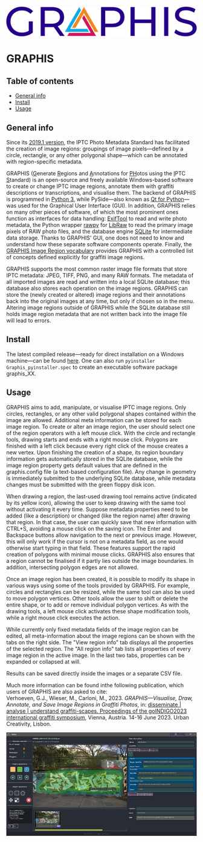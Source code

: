 ![ ](app/icons/INDIGO_logoGRAPHIS_text.png)
# GRAPHIS  

## Table of contents
* [General info](#general-info)
* [Install](#install)
* [Usage](#usage)


## General info
Since its [2019.1 version](https://www.iptc.org/std/photometadata/specification/IPTC-PhotoMetadata-2019.1.html), the IPTC Photo Metadata Standard has facilitated the creation of image regions: groupings of image pixels—defined by a circle, rectangle, or any other polygonal shape—which can be annotated with region-specific metadata.

GRAPHIS (<ins>G</ins>enerate <ins>R</ins>egions and <ins>A</ins>nnotations for <ins>PH</ins>otos using the <ins>I</ins>PTC <ins>S</ins>tandard) is an open-source and freely available Windows-based software to create or change IPTC image regions, annotate them with graffiti descriptions or transcriptions, and visualise them. The backend of GRAPHIS is programmed in [Python 3](https://www.python.org), while PySide—also known as [Qt for Python](https://wiki.qt.io/Qt_for_Python)—was used for the Graphical User Interface (GUI). In addition, GRAPHIS relies on many other pieces of software, of which the most prominent ones function as interfaces for data handling: [ExifTool](https://exiftool.org) to read and write photo metadata, the Python wrapper [rawpy](https://pypi.org/project/rawpy) for [LibRaw](https://www.libraw.org) to read the primary image pixels of RAW photo files, and the database engine [SQLite](https://www.sqlite.org) for intermediate data storage. Thanks to GRAPHIS' GUI, one does not need to know and understand how these separate software components operate. Finally, the [GRAPHIS Image Region vocabulary](https://vocabs.acdh.oeaw.ac.at/graphis-imgreg) provides GRAPHIS with a controlled list of concepts defined explicitly for graffiti image regions.

GRAPHIS supports the most common raster image file formats that store IPTC metadata: JPEG, TIFF, PNG, and many RAW formats. The metadata of all imported images are read and written into a local SQLite database; this database also stores each operation on the image regions. GRAPHIS can store the (newly created or altered) image regions and their annotations back into the original images at any time, but only if chosen so in the menu. Altering image regions outside of GRAPHIS while the SQLite database still holds image region metadata that are not written back into the image file will lead to errors.
		
## Install
The latest compiled release—ready for direct installation on a Windows machine—can be found [here](https://github.com/GraffitiProjectINDIGO/GRAPHIS/releases).
One can also run ```pyinstaller Graphis_pyinstaller.spec``` to create an executable software package graphis_XX.

## Usage
GRAPHIS aims to add, manipulate, or visualise IPTC image regions. Only circles, rectangles, or any other valid polygonal shapes contained within the image are allowed. Additional meta information can be stored for each image region.
To create or alter an image region, the user should select one of the region operators with a left mouse click. With the circle and rectangle tools, drawing starts and ends with a right mouse click. Polygons are finished with a left click because every right click of the mouse creates a new vertex. Upon finishing the creation of a shape, its region boundary information gets automatically stored in the SQLite database, while the image region property gets default values that are defined in the graphis.config file (a text-based configuration file). Any change in geometry is immediately submitted to the underlying SQLite database, while metadata changes must be submitted with the green floppy disk icon.

When drawing a region, the last-used drawing tool remains active (indicated by its yellow icon), allowing the user to keep drawing with the same tool without activating it every time. Suppose metadata properties need to be added (like a description) or changed (like the region name) after drawing that region. In that case, the user can quickly save that new information with CTRL+S, avoiding a mouse click on the saving icon. The Enter and Backspace buttons allow navigation to the next or previous image. However, this will only work if the cursor is not on a metadata field, as one would otherwise start typing in that field. These features support the rapid creation of polygons with minimal mouse clicks. GRAPHIS also ensures that a region cannot be finalised if it partly lies outside the image boundaries. In addition, intersecting polygon edges are not allowed.

Once an image region has been created, it is possible to modify its shape in various ways using some of the tools provided by GRAPHIS. For example, circles and rectangles can be resized, while the same tool can also be used to move polygon vertices. Other tools allow the user to shift or delete the entire shape, or to add or remove individual polygon vertices. As with the drawing tools, a left mouse click activates these shape modification tools, while a right mouse click executes the action.

While currently only fixed metadata fields of the image region can be edited, all meta-information about the image regions can be shown with the tabs on the right side. The "View region info" tab displays all the properties of the selected region. The "All region info" tab lists all properties of every image region in the active image. In the last two tabs, properties can be expanded or collapsed at will.

Results can be saved directly inside the images or a separate CSV file.

Much more information can be found inthe following publication, which users of GRAPHIS are also asked to cite:<br>
Verhoeven, G.J., Wieser, M., Carloni, M., 2023. <i>GRAPHIS—Visualise, Draw, Annotate, and Save Image Regions in Graffiti Photos</i>, in: <ins>disseminate | analyse | understand graffiti-scapes. Proceedings of the goINDIGO2023 international graffiti symposium</ins>, Vienna, Austria. 14-16 June 2023. Urban Creativity, Lisbon.


![ ](doc/images/main_window.jpg)
